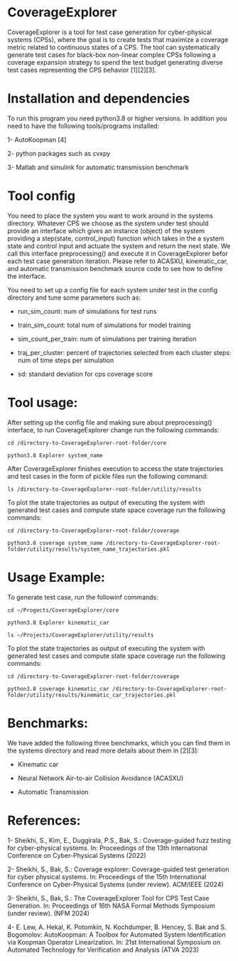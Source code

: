 # CoverageExplorer
CoverageExplorer is a tool for test case generation for cyber-physical
systems (CPSs), where the goal is to create tests that maximize a coverage
metric related to continuous states of a CPS.  The tool can systematically
generate test cases for black-box non-linear complex CPSs following a
coverage expansion strategy to spend the test budget generating diverse
test cases representing the CPS behavior [1][2][3].

# Installation and dependencies
To run this program you need python3.8 or higher versions. In addition you
need to have the following tools/programs installed: 

1- AutoKoopman [4] 

2- python packages such as cvxpy

3- Matlab and simulink for automatic transmission benchmark 

# Tool config
You need to place the system you want to work around in the systems
directory. Whatever CPS we choose as the system under test should provide
an interface which gives an instance (object) of the system providing a
step(state, control_input) function which takes in the a system state and
control input and actuate the system and return the next state. We call
this interface preprocessing() and execute it in CoverageExplorer befor
each test case  generation iteration. Please refer to ACASXU,
kinematic_car, and automatic transmission benchmark source code to see how
to define the interface.

You need to set up a config file for each system under test in the config
directory and tune some parameters such as:
        
- run_sim_count: num of simulations for test runs 

- train_sim_count: total num of simulations for model training 

- sim_count_per_train: num of simulations per training iteration 

- traj_per_cluster: percent of trajectories selected from each cluster steps: num of time steps per simulation 

- sd: standard deviation for cps coverage score


# Tool usage:
	
After setting up the config file and making sure about preprocessing()
interface, to run CoverageExplorer change run the following commands:

``` 
cd /directory-to-CoverageExplorer-root-folder/core

python3.8 Explorer system_name
```
	
        
After CoverageExplorer finishes execution to access the state trajectories
and test cases in the form of pickle files run the following command:

```        
ls /directory-to-CoverageExplorer-root-folder/utility/results
````

To plot the state trajectories as output of executing the system with generated test
cases and compute state space coverage run the following commands:

```
cd /directory-to-CoverageExplorer-root-folder/coverage

python3.8 coverage system_name /directory-to-CoverageExplorer-root-folder/utility/results/system_name_trajectories.pkl
```

# Usage Example:

To generate test case, run the followinf commands:

```	
cd ~/Progects/CoverageExplorer/core

python3.8 Explorer kinematic_car

ls ~/Projects/CoverageExplorer/utility/results
```	
	
To plot the state trajectories as output of executing the system with
generated test cases and compute state space coverage run the following
commands:

```
cd /directory-to-CoverageExplorer-root-folder/coverage

python3.8 coverage kinematic_car /directory-to-CoverageExplorer-root-folder/utility/results/kinematic_car_trajectories.pkl
```

# Benchmarks:
	
We have added the following three benchmarks, which you can find them in
the systems directory and read more details about them in [2][3]:
	
- Kinematic car
  
- Neural Network Air-to-air Collision Avoidance (ACASXU)
  
- Automatic Transmission

# References:
	
1- Sheikhi, S., Kim, E., Duggirala, P.S., Bak, S.: Coverage-guided fuzz
testing for cyber-physical systems. In: Proceedings of the 13th
International Conference on Cyber-Physical Systems (2022)
	
2- Sheikhi, S., Bak, S.: Coverage explorer: Coverage-guided test generation
for cyber physical systems. In: Proceedings of the 15th International
Conference on Cyber-Physical Systems (under review). ACM/IEEE (2024)
	   
3- Sheikhi, S., Bak, S.: The CoverageExplorer Tool for CPS Test Case
Generation. In: Proceedings of 16th NASA Formal Methods Symposium (under
review). (NFM 2024)
	
4- E. Lew, A. Hekal, K. Potomkin, N. Kochdumper, B. Hencey, S. Bak and S.
Bogomolov: AutoKoopman: A Toolbox for Automated System Identification via
Koopman Operator Linearization. In: 21st International Symposium on
Automated Technology for Verification and Analysis (ATVA 2023)
